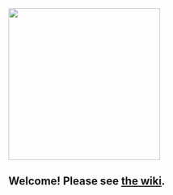 <img src="https://s32.postimg.org/v11odhzs5/logo.png" width="300">

## Welcome! Please see [the wiki](https://github.com/bare-maximum/wiki/wiki).
